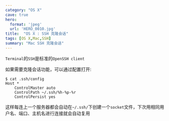 ```yaml
---
category: "OS X"
cave: true
hero:
  format: 'jpeg'
  url: 'HERO_0010.jpg'
title:  "OS X : SSH 克隆会话"
tags: [OS X,Mac,SSH]
summary: "Mac SSH 克隆会话"
---
```

`Terminal`的`SSH`是标准的`OpenSSH client`

如果需要克隆会话功能，可以通过配置打开:

```console
$ cat .ssh/config
Host *
    ControlMaster auto
    ControlPath ~/.ssh/%h-%p-%r
    ControlPersist yes
```

这样每连上一个服务器都会自动在`~/.ssh/`下创建一个`socket`文件，下次用相同用户名、端口、主机名进行连接就会自动复用
